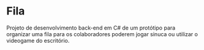 # Fila
Projeto de desenvolvimento back-end em C# de um protótipo para organizar uma fila para os colaboradores poderem jogar sinuca ou utilizar o videogame do escritório.
